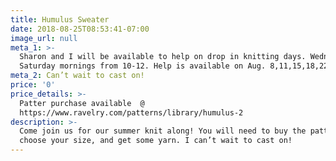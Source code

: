 ```yaml
---
title: Humulus Sweater
date: 2018-08-25T08:53:41-07:00
image_url: null
meta_1: >-
  Sharon and I will be available to help on drop in knitting days. Wednesday and
  Saturday mornings from 10-12. Help is available on Aug. 8,11,15,18,22, and 25
meta_2: Can’t wait to cast on!
price: '0'
price_details: >-
  Patter purchase available  @
  https://www.ravelry.com/patterns/library/humulus-2
description: >-
  Come join us for our summer knit along! You will need to buy the pattern,
  choose your size, and get some yarn. I can’t wait to cast on!  
---
```


